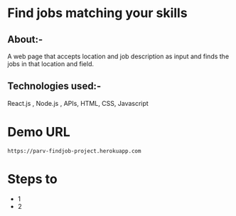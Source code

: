 # Find jobs matching your skills
## About:-
A web page that accepts location and job description as input and finds the jobs in that location and field. 
## Technologies used:-
React.js , Node.js , APIs, HTML, CSS, Javascript

# Demo URL
`https://parv-findjob-project.herokuapp.com`
# Steps to 
* 1
* 2
